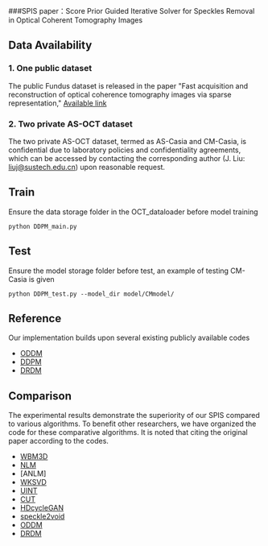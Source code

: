 ###SPIS paper：Score Prior Guided Iterative Solver for Speckles Removal in Optical Coherent Tomography Images

## Data Availability
### 1. One public dataset
  The public Fundus dataset is released in the paper "Fast acquisition and reconstruction of optical coherence
tomography images via sparse representation," [Available link](https://people.duke.edu/~sf59/Fang_TMI_2013.htm)

### 2. Two private AS-OCT dataset
The two private AS-OCT dataset, termed as AS-Casia and CM-Casia, is confidential due to laboratory policies and 
confidentiality agreements, which can be accessed by contacting the corresponding author (J. Liu: liuj@sustech.edu.cn) 
upon reasonable request.


## Train
Ensure the data storage folder in the OCT_dataloader before model training
```
python DDPM_main.py
```
## Test
Ensure the model storage folder before test, an example of testing CM-Casia is given
```
python DDPM_test.py --model_dir model/CMmodel/ 
```


## Reference
Our implementation builds upon several existing publicly available codes
* [ODDM](https://github.com/DeweiHu/OCT_DDPM)
* [DDPM](https://github.com/zoubohao/DenoisingDiffusionProbabilityModel-ddpm-)
* [DRDM](https://github.com/HJ-harry/score-MRI)

## Comparison
The experimental results demonstrate the superiority of our SPIS compared to various algorithms.
To benefit other researchers, we have organized the code for these comparative algorithms. It is
noted that citing the original paper  according to the codes.
* [WBM3D](https://github.com/ashkan-abbasi66/OCT-denoising-package)
* [NLM](https://github.com/zhangprofessor/fast-Non-local-Means-and-Asymptotic-Non-local-Means)
* [ANLM]
* [WKSVD](https://github.com/ashkan-abbasi66/NWSR)
* [UINT](https://github.com/mingyuliutw/unit)
* [CUT](https://github.com/taesungp/contrastive-unpaired-translation)
* [HDcycleGAN](https://github.com/IljaManakov/HDcycleGAN)
* [speckle2void](https://github.com/diegovalsesia/speckle2void)
* [ODDM](https://github.com/DeweiHu/OCT_DDPM)
* [DRDM](https://github.com/HJ-harry/score-MRI)

